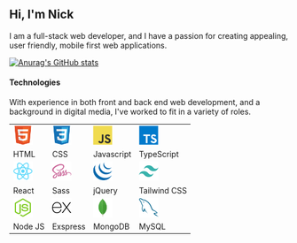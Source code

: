 ## Hi, I'm Nick 

I am a full-stack web developer, and I have a passion for creating appealing, user friendly, mobile first web applications.

[![Anurag's GitHub stats](https://github-readme-stats.vercel.app/api?username=nbur4556&show_icons=true&theme=dark)](https://github.com/anuraghazra/github-readme-stats)

#### Technologies

With experience in both front and back end web development, and a background in digital media, I've worked to fit in a variety of roles.

<table>
  <tr>
    <td><img src="https://github.com/devicons/devicon/blob/master/icons/html5/html5-original.svg" width=35px></td>
    <td><img src="https://github.com/devicons/devicon/blob/master/icons/css3/css3-original.svg" width=35px></td>
    <td><img src="https://github.com/devicons/devicon/blob/master/icons/javascript/javascript-original.svg" width=35px></td>
    <td><img src="https://github.com/devicons/devicon/blob/master/icons/typescript/typescript-original.svg" width=35px></td>
  </tr>
  <tr>
    <td>HTML</td>
    <td>CSS</td>
    <td>Javascript</td>
    <td>TypeScript</td>
  </tr>
  <tr>
    <td><img src="https://github.com/devicons/devicon/blob/master/icons/react/react-original.svg" width=35px></td>
    <td><img src="https://github.com/devicons/devicon/blob/master/icons/sass/sass-original.svg" width=35px></td>
    <td><img src="https://github.com/devicons/devicon/blob/master/icons/jquery/jquery-original.svg" width=35px></td>
    <td><img src="https://github.com/devicons/devicon/blob/master/icons/tailwindcss/tailwindcss-plain.svg" width=35px></td>
  </tr>
  <tr>
    <td>React</td>
    <td>Sass</td>
    <td>jQuery</td>
    <td>Tailwind CSS</td>
  </tr>
  <tr>
    <td><img src="https://github.com/devicons/devicon/blob/master/icons/nodejs/nodejs-original.svg" width=35px></td>
    <td><img src="https://github.com/devicons/devicon/blob/master/icons/express/express-original.svg" width=35px></td>
    <td><img src="https://github.com/devicons/devicon/blob/master/icons/mongodb/mongodb-original.svg" width=35px></td>
    <td><img src="https://github.com/devicons/devicon/blob/master/icons/mysql/mysql-original.svg" width=35px></td>
  </tr>
  <tr>
    <td>Node JS</td>
    <td>Exspress</td>
    <td>MongoDB</td>
    <td>MySQL</td>
  </tr>
</table>

